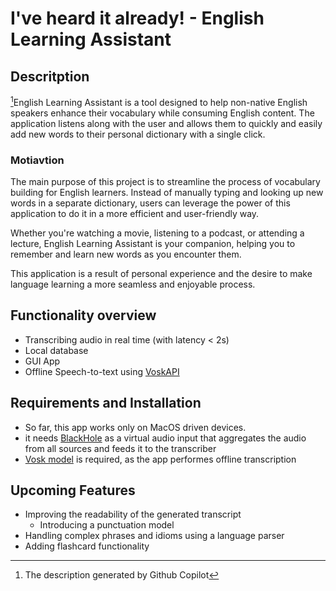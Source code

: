 # I've heard it already! - English Learning Assistant

## Descritption
[^1]English Learning Assistant is a tool designed to help non-native English speakers enhance their vocabulary while consuming English content. The application listens along with the user and allows them to quickly and easily add new words to their personal dictionary with a single click.

### Motiavtion
The main purpose of this project is to streamline the process of vocabulary building for English learners. Instead of manually typing and looking up new words in a separate dictionary, users can leverage the power of this application to do it in a more efficient and user-friendly way.

Whether you're watching a movie, listening to a podcast, or attending a lecture, English Learning Assistant is your companion, helping you to remember and learn new words as you encounter them.

This application is a result of personal experience and the desire to make language learning a more seamless and enjoyable process.  

## Functionality overview
- Transcribing audio in real time (with latency < 2s)
- Local database
- GUI App
- Offline Speech-to-text using [VoskAPI](https://alphacephei.com/vosk/)

## Requirements and Installation
- So far, this app works only on MacOS driven devices. 
- it needs [BlackHole](https://existential.audio/blackhole/) as a virtual audio input that aggregates the audio from all sources and feeds it to the transcriber
- [Vosk model](https://alphacephei.com/vosk/models) is required, as the app performes offline transcription


## Upcoming Features
- Improving the readability of the generated transcript
    - Introducing a punctuation model
- Handling complex phrases and idioms using a language parser
- Adding flashcard functionality




[^1]: The description generated by Github Copilot




